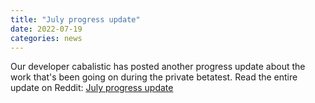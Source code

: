 ```yaml
---
title: "July progress update"
date: 2022-07-19
categories: news
---
```


Our developer cabalistic has posted another progress update about the work that's been going on
during the private betatest. Read the entire update on Reddit:
[July progress update](https://www.reddit.com/r/hlvr/comments/w32kyl/halflife_2_vr_july_progress_update/)
